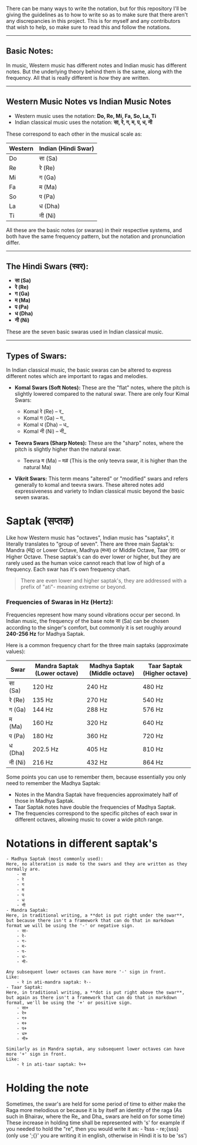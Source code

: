 There can be many ways to write the notation, but for this repository I'll be giving the guidelines as to how to write so as to make sure that there aren't any discrepancies in this project. This is for myself and any contributors that wish to help, so make sure to read this and follow the notations.

***

## Basic Notes:
In music, Western music has different notes and Indian music has different notes. But the underlying theory behind them is the same, along with the frequency. All that is really different is *how* they are written.

***

## Western Music Notes vs Indian Music Notes

- Western music uses the notation: **Do, Re, Mi, Fa, So, La, Ti**
- Indian classical music uses the notation: **सा, रे, ग, म, प, ध, नी**

These correspond to each other in the musical scale as:

| Western | Indian (Hindi Swar) |
|---------|---------------------|
| Do      | सा (Sa)             |
| Re      | रे (Re)             |
| Mi      | ग (Ga)              |
| Fa      | म (Ma)              |
| So      | प (Pa)              |
| La      | ध (Dha)             |
| Ti      | नी (Ni)             |

All these are the basic notes (or swaras) in their respective systems, and both have the same frequency pattern, but the notation and pronunciation differ.

***

## The Hindi Swars (स्वर):

- **सा (Sa)** 
- **रे (Re)**
- **ग (Ga)**
- **म (Ma)**
- **प (Pa)**
- **ध (Dha)**
- **नी (Ni)**

These are the seven basic swaras used in Indian classical music.

***

## Types of Swars:

In Indian classical music, the basic swaras can be altered to express different notes which are important to ragas and melodies.

- **Komal Swars (Soft Notes):** These are the "flat" notes, where the pitch is slightly lowered compared to the natural swar. There are only four Kimal Swars:
  - Komal रे (Re) – र_
  - Komal ग (Ga) – ग_
  - Komal ध (Dha) – ध_
  - Komal नी (Ni) – नी_

- **Teevra Swars (Sharp Notes):** These are the "sharp" notes, where the pitch is slightly higher than the natural swar.
  - Teevra म (Ma) – म# (This is the only teevra swar, it is higher than the natural Ma)

- **Vikrit Swars:** This term means "altered" or "modified" swars and refers generally to komal and teevra swars. These altered notes add expressiveness and variety to Indian classical music beyond the basic seven swaras.

# Saptak (सप्तक)
Like how Western music has "octaves", Indian music has "saptaks", it literally translates to "group of seven". 
There are three main Saptak's: Mandra (मंद्र) or Lower Octave, Madhya (मध्य) or Middle Octave, Taar (तार) or Higher Octave. These saptak's can  do ever lower or higher, but they are rarely used as the human voice cannot reach that low of high of a frequency.
Each swar has it's own frequency chart.

> There are even lower and higher saptak's, they are addressed with a prefix of "ati"- meaning extreme or beyond.

### Frequencies of Swaras in Hz (Hertz):

Frequencies represent how many sound vibrations occur per second. In Indian music, the frequency of the base note सा (Sa) can be chosen according to the singer's comfort, but commonly it is set roughly around **240-256 Hz** for Madhya Saptak.

Here is a common frequency chart for the three main saptaks (approximate values):

| Swar | Mandra Saptak (Lower octave) | Madhya Saptak (Middle octave) | Taar Saptak (Higher octave) |
|-------|---------------------------|------------------------------|-----------------------------|
| सा (Sa)   | 120 Hz                     | 240 Hz                       | 480 Hz                      |
| रे (Re)   | 135 Hz                     | 270 Hz                       | 540 Hz                      |
| ग (Ga)    | 144 Hz                     | 288 Hz                       | 576 Hz                      |
| म (Ma)    | 160 Hz                     | 320 Hz                       | 640 Hz                      |
| प (Pa)    | 180 Hz                     | 360 Hz                       | 720 Hz                      |
| ध (Dha)   | 202.5 Hz                   | 405 Hz                       | 810 Hz                      |
| नी (Ni)   | 216 Hz                     | 432 Hz                       | 864 Hz                      |

Some points you can use to remember them, because essentially you only need to remember the Madhya Saptak:
- Notes in the Mandra Saptak have frequencies approximately half of those in Madhya Saptak.
- Taar Saptak notes have double the frequencies of Madhya Saptak.
- The frequencies correspond to the specific pitches of each swar in different octaves, allowing music to cover a wide pitch range.

# Notations in different saptak's
    - Madhya Saptak (most commonly used):
    Here, no alteration is made to the swars and they are written as they normally are.
        - सा
        - रे
        - ग
        - म
        - प
        - ध
        - नी
    - Mandra Saptak: 
    Here, in traditional writing, a **dot is put right under the swar**, but because there isn't a framework that can do that in markdown format we will be using the '-' or negative sign.
        - सा-
        - रे-
        - ग-
        - म-
        - प-
        - ध-
        - नी-

    Any subsequent lower octaves can have more '-' sign in front.
    Like:
        - रे in ati-mandra saptak: रे--
    - Taar Saptak:
    Here, in traditional writing, a **dot is put right above the swar**, but again as there isn't a framework that can do that in markdown format, we'll be using the '+' or positive sign.
        - सा+
        - रे+
        - ग+
        - म+
        - प+
        - ध+
        - नी+

    Similarly as in Mandra saptak, any subsequent lower octaves can have more '+' sign in front.
    Like:
        - रे in ati-taar saptak: रे++



# Holding the note
Sometimes, the swar's are held for some period of time to either make the Raga more melodious or because it is by itself an identity of the raga (As such in Bhairav, where the Re_ and Dha_ swars are held on for some time)
These increase in holding time shall be represented with 's'
for example if you needed to hold the "re", then you would write it as:
    - रेsss
    - re;{sss} (only use ';{}' you are writing it in english, otherwise in Hindi it is to be 'ss')